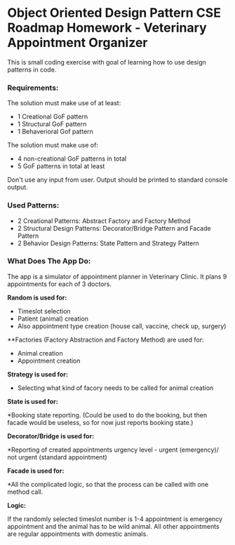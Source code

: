 # Object Oriented Design Pattern CSE Roadmap Homework - Veterinary Appointment Organizer

This is small coding exercise with goal of learning how to use design patterns in code.

### Requirements:
The solution must make use of at least:
* 1 Creational GoF pattern
* 1 Structural GoF pattern
* 1 Behaverioral Gof pattern

The solution must make use of:
* 4 non-creational GoF patterns in total
* 5 GoF patterns in total at least

Don't use any input from user.
Output should be printed to standard console output.

### Used Patterns:
* 2 Creational Patterns: Abstract Factory and Factory Method
* 2 Structural Design Patterns: Decorator/Bridge Pattern and Facade Pattern
* 2 Behavior Design Patterns: State Pattern and Strategy Pattern

### What Does The App Do:
The app is a simulator of appointment planner in Veterinary Clinic. It plans 9 appointments for each of 3 doctors.

**Random is used for:**
* Timeslot selection
* Patient (animal) creation
* Also appointment type creation (house call, vaccine, check up, surgery)

**Factories (Factory Abstraction and Factory Method) are used for:

* Animal creation
* Appointment creation

**Strategy is used for:**

* Selecting what kind of facory needs to be called for animal creation

**State is used for:**

*Booking state reporting. (Could be used to do the booking, but then facade would be useless, so for now just reports booking state.)

**Decorator/Bridge is used for:**

*Reporting of created appointments urgency level - urgent (emergency)/ not urgent (standard appointment)

**Facade is used for:**

*All the complicated logic, so that the process can be called with one method call.

**Logic:**

If the randomly selected timeslot number is 1-4 appointment is emergency appointment and the animal has to be wild animal.
All other appointments are regular appointments with domestic animals.
